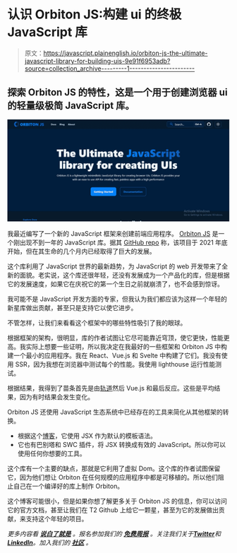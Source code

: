 # 认识 Orbiton JS:构建 ui 的终极 JavaScript 库

> 原文：<https://javascript.plainenglish.io/orbiton-js-the-ultimate-javascript-library-for-building-uis-9e91f6953adb?source=collection_archive---------1----------------------->

## 探索 Orbiton JS 的特性，这是一个用于创建浏览器 ui 的轻量级极简 JavaScript 库。

![](img/cf3b4e95dcbe65b9973d129241e0ef94.png)

我最近编写了一个新的 JavaScript 框架来创建前端应用程序。 [Orbiton JS](https://orbiton.js.org) 是一个刚出现不到一年的 JavaScript 库。据其 [GitHub repo](https://github.com/orbitonjs/orbiton) 称，该项目于 2021 年底开始，但在其生命的几个月内已经取得了巨大的发展。

这个库利用了 JavaScript 世界的最新趋势，为 JavaScript 的 web 开发带来了全新的面貌。老实说，这个库还很年轻，还没有发展成为一个产品化的库，但是根据它的发展速度，如果它在庆祝它的第一个生日之前就崩溃了，也不会感到惊讶。

我可能不是 JavaScript 开发方面的专家，但我认为我们都应该为这样一个年轻的新星库做出贡献，甚至只是支持它以使它进步。

不管怎样，让我们来看看这个框架中的哪些特性吸引了我的眼球。

根据框架的架构，很明显，库的作者试图让它尽可能靠近穹顶，使它更快，性能更高。我实际上想要一些证明，所以我决定在我最好的一些框架和 Orbiton JS 中构建一个最小的应用程序。我在 React、Vue.js 和 Svelte 中构建了它们。我没有使用 SSR，因为我想在浏览器中测试每个的性能。我使用 lighthouse 运行性能测试。

根据结果，我得到了苗条首先是由[轨道](https://orbiton.js.org)然后 Vue.js 和最后反应。这些是平均结果，因为有时结果会发生变化。

Orbiton JS 还使用 JavaScript 生态系统中已经存在的工具来简化从其他框架的转换。

*   根据这个[博客](https://orbiton.js.org/docs/how-to-guides/jsx-in-orbiton)，它使用 JSX 作为默认的模板语法。
*   它也有巴别塔和 SWC 插件，将 JSX 转换成有效的 JavaScript。所以你可以使用任何你想要的工具。

这个库有一个主要的缺点，那就是它利用了虚拟 Dom。这个库的作者试图保留它，因为他们想让 Orbiton 在任何规模的应用程序中都是可移植的。所以他们阻止自己在一个编译好的库上制作 Orbiton。

这个博客可能很小，但是如果你想了解更多关于 Orbiton JS 的信息，你可以访问它的官方文档，甚至让我们在 T2 Github 上给它一颗星，甚至为它的发展做出贡献，来支持这个年轻的项目。

*更多内容看* [***说白了就是***](https://plainenglish.io/) *。报名参加我们的* [***免费周报***](http://newsletter.plainenglish.io/) *。关注我们关于*[***Twitter***](https://twitter.com/inPlainEngHQ)*和*[***LinkedIn***](https://www.linkedin.com/company/inplainenglish/)*。加入我们的* [***社区***](https://discord.gg/GtDtUAvyhW) *。*